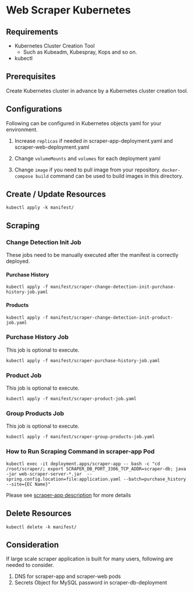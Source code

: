 # Web Scraper Kubernetes

## Requirements

 - Kubernetes Cluster Creation Tool 
	 - Such as Kubeadm, Kubespray, Kops and so on.
 - kubectl

## Prerequisites

Create Kubernetes cluster in advance by a Kubernetes cluster creation tool.

## Configurations

Following can be configured in Kubernetes objects yaml for your environment.

 1. Increase `replicas` if needed
	 in scraper-app-deployment.yaml and scraper-web-deployment.yaml

 2. Change `volumeMounts` and `volumes` for each deployment yaml
 
 3. Change `image` if you need to pull image from your repository. `docker-compose build` command can be used to build images in this directory.

## Create / Update Resources

`kubectl apply -k manifest/`

## Scraping

### Change Detection Init Job

These jobs need to be manually executed after the manifest is correctly deployed.  

#### Purchase History
`kubectl apply -f manifest/scraper-change-detection-init-purchase-history-job.yaml`

#### Products
`kubectl apply -f manifest/scraper-change-detection-init-product-job.yaml`

### Purchase History Job

This job is optional to execute.

`kubectl apply -f manifest/scraper-purchase-history-job.yaml`

### Product Job

This job is optional to execute.

`kubectl apply -f manifest/scraper-product-job.yaml`

### Group Products Job

This job is optional to execute.

`kubectl apply -f manifest/scraper-group-products-job.yaml`

### How to Run Scraping Command in scraper-app Pod

`kubectl exec -it deployment.apps/scraper-app -- bash -c "cd /root/scraper/; export SCRAPER_DB_PORT_3306_TCP_ADDR=scraper-db; java -jar web-scraper-server-*.jar  --spring.config.location=file:application.yaml --batch=purchase_history --site={EC Name}"`

Please see [scraper-app description](../web-scraper-server/README.md) for more details

## Delete Resources

`kubectl delete -k manifest/`

## Consideration

If large scale scraper application is built for many users, following are needed to consider.

 1. DNS for scraper-app and scraper-web pods
 2. Secrets Object for MySQL password in scraper-db-deployment

